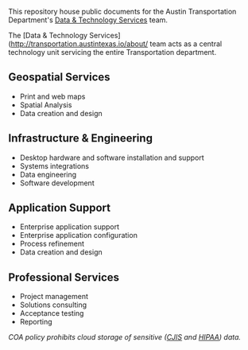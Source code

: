 This repository house public documents for the Austin Transportation Department's [Data & Technology Services](http://transportation.austintexas.io/about/) team.

The [Data & Technology Services](http://transportation.austintexas.io/about/ team acts as a central technology unit servicing the entire Transportation department.

## Geospatial Services
- Print and web maps
- Spatial Analysis
- Data creation and design

## Infrastructure & Engineering
- Desktop hardware and software installation and support
- Systems integrations
- Data engineering
- Software development

## Application Support
- Enterprise application support
- Enterprise application configuration
- Process refinement
- Data creation and design

## Professional Services
- Project management
- Solutions consulting
- Acceptance testing
- Reporting
 
     
_COA policy prohibits cloud storage of sensitive ([CJIS](https://www.fbi.gov/services/cjis/cjis-security-policy-resource-center) and [HIPAA](https://www.hhs.gov/hipaa/for-professionals/security/laws-regulations/index.html)) data._
